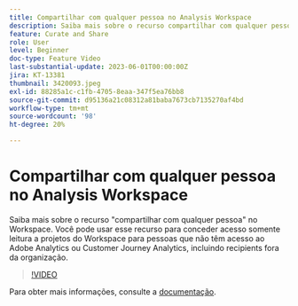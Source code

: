 ```yaml
---
title: Compartilhar com qualquer pessoa no Analysis Workspace
description: Saiba mais sobre o recurso compartilhar com qualquer pessoa no Workspace. Você pode usar esse recurso para conceder acesso somente leitura aos projetos do Workspace para pessoas que não têm acesso ao Adobe Analytics ou CJA, incluindo recipients fora da organização.
feature: Curate and Share
role: User
level: Beginner
doc-type: Feature Video
last-substantial-update: 2023-06-01T00:00:00Z
jira: KT-13381
thumbnail: 3420093.jpeg
exl-id: 88285a1c-c1fb-4705-8eaa-347f5ea76bb8
source-git-commit: d95136a21c08312a81baba7673cb7135270af4bd
workflow-type: tm+mt
source-wordcount: '98'
ht-degree: 20%

---
```


# Compartilhar com qualquer pessoa no Analysis Workspace

Saiba mais sobre o recurso &quot;compartilhar com qualquer pessoa&quot; no Workspace. Você pode usar esse recurso para conceder acesso somente leitura a projetos do Workspace para pessoas que não têm acesso ao Adobe Analytics ou Customer Journey Analytics, incluindo recipients fora da organização.

>[!VIDEO](https://video.tv.adobe.com/v/3452457/?learn=on&captions=por_br)

Para obter mais informações, consulte a [documentação](https://experienceleague.adobe.com/docs/analytics/analyze/analysis-workspace/curate-share/share-projects.html?lang=pt-BR#share-public-link).

